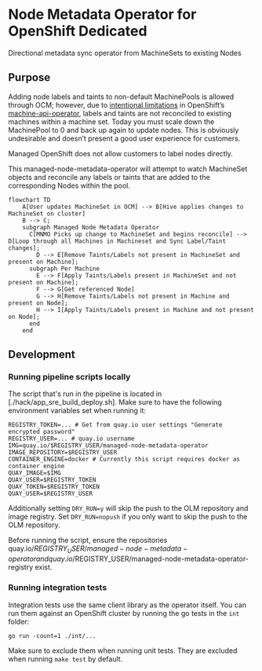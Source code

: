 # Node Metadata Operator for OpenShift Dedicated

Directional metadata sync operator from MachineSets to existing Nodes

## Purpose

Adding node labels and taints to non-default MachinePools is allowed through OCM; however, due to [intentional limitations](https://github.com/openshift/machine-api-operator/blob/master/FAQ.md#adding-annotations-and-labels-to-nodes-via-machines) in OpenShift’s [machine-api-operator](https://github.com/openshift/machine-api-operator), labels and taints are not reconciled to existing machines within a machine set. Today you must scale down the MachinePool to 0 and back up again to update nodes. This is obviously undesirable and doesn’t present a good user experience for customers.

Managed OpenShift does not allow customers to label nodes directly. 

This managed-node-metadata-operator will attempt to watch MachineSet objects and reconcile any labels or taints that are added to the corresponding Nodes within the pool.

```mermaid
flowchart TD
    A[User updates MachineSet in OCM] --> B[Hive applies changes to MachineSet on cluster]
    B --> C;
    subgraph Managed Node Metadata Operator
      C[MNMO Picks up change to MachineSet and begins reconcile] --> D[Loop through all Machines in Machineset and Sync Label/Taint changes];
        D --> E[Remove Taints/Labels not present in MachineSet and present on Machine];
      subgraph Per Machine
        E --> F[Apply Taints/Labels present in MachineSet and not present on Machine];
        F --> G[Get referenced Node]
        G --> H[Remove Taints/Labels not present in Machine and present on Node];
        H --> I[Apply Taints/Labels present in Machine and not present on Node];
      end
    end
```

## Development

### Running pipeline scripts locally

The script that's run in the pipeline is located in [./hack/app_sre_build_deploy.sh].
Make sure to have the following environment variables set when running it:

```
REGISTRY_TOKEN=... # Get from quay.io user settings "Generate encrypted password"
REGISTRY_USER=... # quay.io username
IMG=quay.io/$REGISTRY_USER/managed-node-metadata-operator
IMAGE_REPOSITORY=$REGISTRY_USER
CONTAINER_ENGINE=docker # Currently this script requires docker as container engine
QUAY_IMAGE=$IMG
QUAY_USER=$REGISTRY_TOKEN
QUAY_TOKEN=$REGISTRY_TOKEN
QUAY_USER=$REGISTRY_USER
```

Additionally setting `DRY_RUN=y` will skip the push to the OLM repository and image registry.
Set `DRY_RUN=nopush` if you only want to skip the push to the OLM repository.

Before running the script, ensure the repositories quay.io/$REGISTRY_USER/managed-node-metadata-operator and quay.io/$REGISTRY_USER/managed-node-metadata-operator-registry exist.

### Running integration tests

Integration tests use the same client library as the operator itself.
You can run them against an OpenShift cluster by running the go tests in the `int` folder:

```
go run -count=1 ./int/...
```

Make sure to exclude them when running unit tests.
They are excluded when running `make test` by default.
